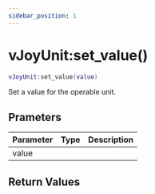 ```yaml
---
sidebar_position: 1
---
```


# vJoyUnit:set_value()
```lua
vJoyUnit:set_value(value)
```
Set a value for the operable unit.


## Prameters
|Parameter|Type|Description|
|-|-|-|
|value|||


## Return Values
